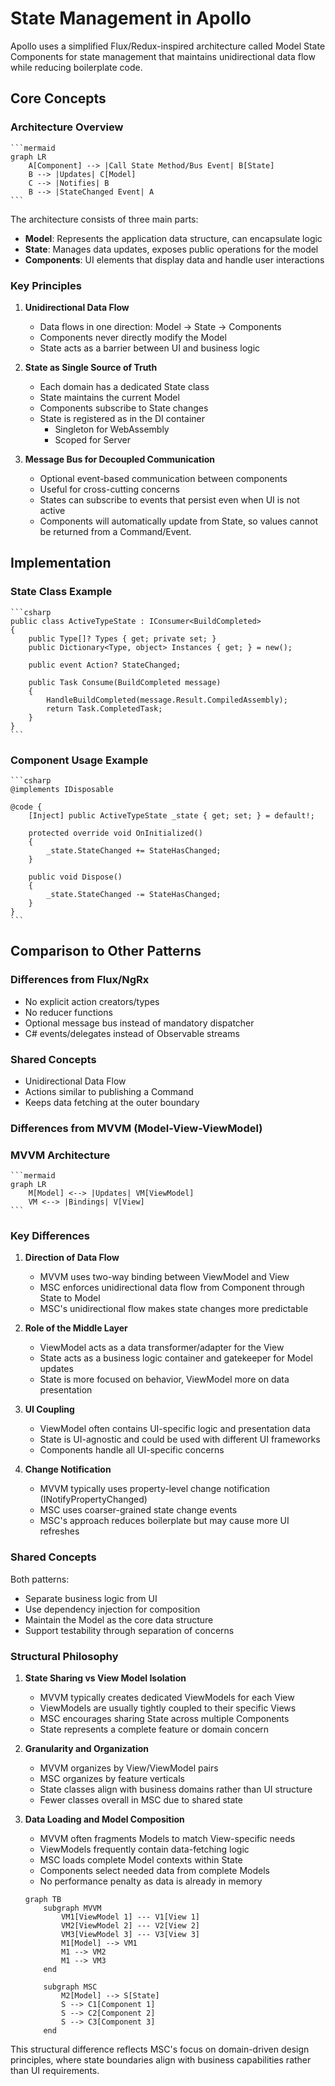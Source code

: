 # State Management in Apollo

Apollo uses a simplified Flux/Redux-inspired architecture called Model State Components for state management that maintains unidirectional data flow while reducing boilerplate code.

## Core Concepts

### Architecture Overview

    ```mermaid
    graph LR
        A[Component] --> |Call State Method/Bus Event| B[State]
        B --> |Updates| C[Model]
        C --> |Notifies| B
        B --> |StateChanged Event| A
    ```

The architecture consists of three main parts:
- **Model**: Represents the application data structure, can encapsulate logic
- **State**: Manages data updates, exposes public operations for the model
- **Components**: UI elements that display data and handle user interactions

### Key Principles

1. **Unidirectional Data Flow**
   - Data flows in one direction: Model -> State -> Components
   - Components never directly modify the Model
   - State acts as a barrier between UI and business logic

2. **State as Single Source of Truth**
   - Each domain has a dedicated State class
   - State maintains the current Model
   - Components subscribe to State changes
   - State is registered as in the DI container
     - Singleton for WebAssembly
     - Scoped for Server

3. **Message Bus for Decoupled Communication**
   - Optional event-based communication between components
   - Useful for cross-cutting concerns
   - States can subscribe to events that persist even when UI is not active
   - Components will automatically update from State, so values cannot be returned from a Command/Event.

## Implementation

### State Class Example

    ```csharp
    public class ActiveTypeState : IConsumer<BuildCompleted>
    {
        public Type[]? Types { get; private set; }
        public Dictionary<Type, object> Instances { get; } = new();
        
        public event Action? StateChanged;

        public Task Consume(BuildCompleted message)
        {
            HandleBuildCompleted(message.Result.CompiledAssembly);
            return Task.CompletedTask;
        }
    }
    ```

### Component Usage Example

    ```csharp
    @implements IDisposable

    @code {
        [Inject] public ActiveTypeState _state { get; set; } = default!;

        protected override void OnInitialized()
        {
            _state.StateChanged += StateHasChanged;
        }

        public void Dispose()
        {
            _state.StateChanged -= StateHasChanged;
        }
    }
    ```
## Comparison to Other Patterns

### Differences from Flux/NgRx
- No explicit action creators/types
- No reducer functions
- Optional message bus instead of mandatory dispatcher
- C# events/delegates instead of Observable streams

### Shared Concepts
 - Unidirectional Data Flow
 - Actions similar to publishing a Command
 - Keeps data fetching at the outer boundary

### Differences from MVVM (Model-View-ViewModel)

### MVVM Architecture

    ```mermaid
    graph LR
        M[Model] <--> |Updates| VM[ViewModel]
        VM <--> |Bindings| V[View]
    ```

### Key Differences

1. **Direction of Data Flow**
   - MVVM uses two-way binding between ViewModel and View
   - MSC enforces unidirectional data flow from Component through State to Model
   - MSC's unidirectional flow makes state changes more predictable

2. **Role of the Middle Layer**
   - ViewModel acts as a data transformer/adapter for the View
   - State acts as a business logic container and gatekeeper for Model updates
   - State is more focused on behavior, ViewModel more on data presentation

3. **UI Coupling**
   - ViewModel often contains UI-specific logic and presentation data
   - State is UI-agnostic and could be used with different UI frameworks
   - Components handle all UI-specific concerns

4. **Change Notification**
   - MVVM typically uses property-level change notification (INotifyPropertyChanged)
   - MSC uses coarser-grained state change events
   - MSC's approach reduces boilerplate but may cause more UI refreshes

### Shared Concepts

Both patterns:
- Separate business logic from UI
- Use dependency injection for composition
- Maintain the Model as the core data structure
- Support testability through separation of concerns

### Structural Philosophy

1. **State Sharing vs View Model Isolation**
   - MVVM typically creates dedicated ViewModels for each View
   - ViewModels are usually tightly coupled to their specific Views
   - MSC encourages sharing State across multiple Components
   - State represents a complete feature or domain concern

2. **Granularity and Organization**
   - MVVM organizes by View/ViewModel pairs
   - MSC organizes by feature verticals
   - State classes align with business domains rather than UI structure
   - Fewer classes overall in MSC due to shared state

3. **Data Loading and Model Composition**
   - MVVM often fragments Models to match View-specific needs
   - ViewModels frequently contain data-fetching logic
   - MSC loads complete Model contexts within State
   - Components select needed data from complete Models
   - No performance penalty as data is already in memory

    ```mermaid
    graph TB
        subgraph MVVM
            VM1[ViewModel 1] --- V1[View 1]
            VM2[ViewModel 2] --- V2[View 2]
            VM3[ViewModel 3] --- V3[View 3]
            M1[Model] --> VM1
            M1 --> VM2
            M1 --> VM3
        end

        subgraph MSC
            M2[Model] --> S[State]
            S --> C1[Component 1]
            S --> C2[Component 2]
            S --> C3[Component 3]
        end
    ```

This structural difference reflects MSC's focus on domain-driven design principles, where state boundaries align with business capabilities rather than UI requirements.